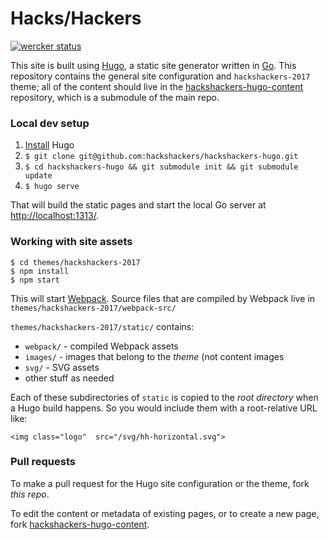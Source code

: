 # Hacks/Hackers

[![wercker status](https://app.wercker.com/status/fe62437d890aa393a1bd651a16be98a9/s/master "wercker status")](https://app.wercker.com/project/byKey/fe62437d890aa393a1bd651a16be98a9)

This site is built using [Hugo](https://gohugo.io), a static site generator written in [Go](http://golang.org/). This repository contains the general site configuration and `hackshackers-2017` theme; all of the content should live in the [hackshackers-hugo-content](https://github.com/hackshackers/hackshackers-hugo-content) repository, which is a submodule of the main repo.

### Local dev setup

1. [Install](https://gohugo.io/overview/installing/) Hugo
1. `$ git clone git@github.com:hackshackers/hackshackers-hugo.git`
1. `$ cd hackshackers-hugo && git submodule init && git submodule update`
1. `$ hugo serve`

That will build the static pages and start the local Go server at [http://localhost:1313/](http://localhost:1313/).

### Working with site assets

```
$ cd themes/hackshackers-2017
$ npm install
$ npm start
```

This will start [Webpack](https://webpack.github.io/). Source files that are compiled by Webpack live in `themes/hackshackers-2017/webpack-src/`

`themes/hackshackers-2017/static/` contains:

* `webpack/` - compiled Webpack assets
* `images/` - images that belong to the _theme_ (not content images
* `svg/` - SVG assets
* other stuff as needed

Each of these subdirectories of `static` is copied to the _root directory_ when a Hugo build happens. So you would include them with a root-relative URL like:

```
<img class="logo"  src="/svg/hh-horizontal.svg">
```

### Pull requests

To make a pull request for the Hugo site configuration or the theme, fork _this repo_.

To edit the content or metadata of existing pages, or to create a new page, fork [hackshackers-hugo-content](https://github.com/hackshackers/hackshackers-hugo-content).
